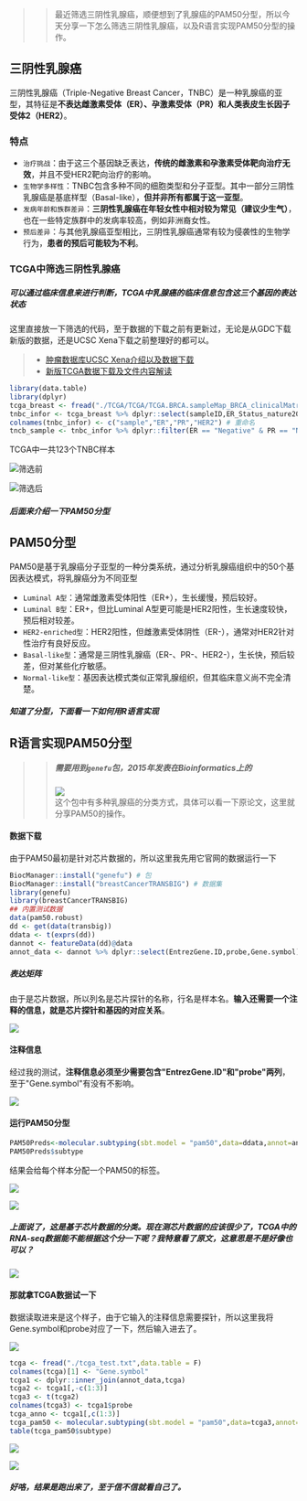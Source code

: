 >> 最近筛选三阴性乳腺癌，顺便想到了乳腺癌的PAM50分型，所以今天分享一下怎么筛选三阴性乳腺癌，以及R语言实现PAM50分型的操作。

## 三阴性乳腺癌

三阴性乳腺癌（Triple-Negative Breast Cancer，TNBC）是一种乳腺癌的亚型，其特征是**不表达雌激素受体（ER）、孕激素受体（PR）和人类表皮生长因子受体2（HER2）**。

### 特点
- `治疗挑战`：由于这三个基因缺乏表达，**传统的雌激素和孕激素受体靶向治疗无效**，并且不受HER2靶向治疗的影响。
- `生物学多样性`：TNBC包含多种不同的细胞类型和分子亚型。其中一部分三阴性乳腺癌是基底样型（Basal-like），**但并非所有都属于这一亚型**。
- `发病年龄和族群差异`：**三阴性乳腺癌在年轻女性中相对较为常见（建议少生气）**，也在一些特定族群中的发病率较高，例如非洲裔女性。
- `预后差异`：与其他乳腺癌亚型相比，三阴性乳腺癌通常有较为侵袭性的生物学行为，**患者的预后可能较为不利**。

### TCGA中筛选三阴性乳腺癌

##### 可以通过临床信息来进行判断，TCGA中乳腺癌的临床信息包含这三个基因的表达状态

这里直接放一下筛选的代码，至于数据的下载之前有更新过，无论是从GDC下载新版的数据，还是UCSC Xena下载之前整理好的都可以。
> - [肿瘤数据库UCSC Xena介绍以及数据下载](https://mp.weixin.qq.com/s?__biz=Mzg2NjYzNjQ4Ng==&mid=2247486248&idx=1&sn=4f72aec740edf4e6f43de64086e54361&chksm=ce468c81f931059742f633234171938c5a9e8270985cd0f7ca604f819ee9fd8c6cc697170243&scene=178&cur_album_id=2998422351119958020#rd) 
> - [新版TCGA数据下载及文件内容解读](https://mp.weixin.qq.com/s?__biz=Mzg2NjYzNjQ4Ng==&mid=2247485635&idx=1&sn=eba31c5e1e6ca74cd814892c74987bae&chksm=ce468f6af931067c7457e67c49989e9110722842f913a7cca8db60fb838cf37bd92b636e8438&scene=178&cur_album_id=2998422351119958020#rd)
```R
library(data.table)
library(dplyr)
tcga_breast <- fread("./TCGA/TCGA/TCGA.BRCA.sampleMap_BRCA_clinicalMatrix",data.table = F) # 数据读取
tnbc_infor <- tcga_breast %>% dplyr::select(sampleID,ER_Status_nature2012,PR_Status_nature2012,HER2_Final_Status_nature2012) # 筛选三种基因
colnames(tnbc_infor) <- c("sample","ER","PR","HER2") # 重命名
tncb_sample <- tnbc_infor %>% dplyr::filter(ER == "Negative" & PR == "Negative" & HER2 == "Negative") # 筛选都是阴性的样本
```
TCGA中一共123个TNBC样本

![筛选前](https://files.mdnice.com/user/23696/02374af3-01c0-41ec-9caf-2a9cde720f59.png)


![筛选后](https://files.mdnice.com/user/23696/040f5acd-2c5f-413a-b68b-8af6ffc92929.png)

##### 后面来介绍一下PAM50分型

## PAM50分型
PAM50是基于乳腺癌分子亚型的一种分类系统，通过分析乳腺癌组织中的50个基因表达模式，将乳腺癌分为不同亚型
- `Luminal A型`：通常雌激素受体阳性（ER+），生长缓慢，预后较好。
- `Luminal B型`：ER+，但比Luminal A型更可能是HER2阳性，生长速度较快，预后相对较差。
- `HER2-enriched型`：HER2阳性，但雌激素受体阴性（ER-），通常对HER2针对性治疗有良好反应。
- `Basal-like型`：通常是三阴性乳腺癌（ER-、PR-、HER2-），生长快，预后较差，但对某些化疗敏感。
- `Normal-like型`：基因表达模式类似正常乳腺组织，但其临床意义尚不完全清楚。

##### 知道了分型，下面看一下如何用R语言实现

## R语言实现PAM50分型

>> ##### 需要用到`genefu`包，2015年发表在Bioinformatics上的
>> ![](https://files.mdnice.com/user/23696/e6beb1c7-3041-4c40-80af-1f74065040f9.png)               
>> 这个包中有多种乳腺癌的分类方式，具体可以看一下原论文，这里就分享PAM50的操作。

#### 数据下载
由于PAM50最初是针对芯片数据的，所以这里我先用它官网的数据运行一下

```r
BiocManager::install("genefu") # 包
BiocManager::install("breastCancerTRANSBIG") # 数据集
library(genefu)
library(breastCancerTRANSBIG)
## 内置测试数据
data(pam50.robust)
dd <- get(data(transbig))
ddata <- t(exprs(dd))
dannot <- featureData(dd)@data
annot_data <- dannot %>% dplyr::select(EntrezGene.ID,probe,Gene.symbol)
```
##### 表达矩阵

由于是芯片数据，所以列名是芯片探针的名称，行名是样本名。**输入还需要一个注释的信息，就是芯片探针和基因的对应关系**。

![](https://files.mdnice.com/user/23696/62905782-a93e-4441-b1bd-c9526b2459d8.png)

#### 注释信息

经过我的测试，**注释信息必须至少需要包含"EntrezGene.ID"和"probe"两列**，至于"Gene.symbol"有没有不影响。

![](https://files.mdnice.com/user/23696/8de651c3-6ccc-4635-97d7-4ca79abac47b.png)

#### 运行PAM50分型

```r
PAM50Preds<-molecular.subtyping(sbt.model = "pam50",data=ddata,annot=annot_data,do.mapping=TRUE)
PAM50Preds$subtype
```
结果会给每个样本分配一个PAM50的标签。

![](https://files.mdnice.com/user/23696/e6077ebb-f255-4d1f-a42b-2c0cc062781f.png)

![](https://files.mdnice.com/user/23696/082ce1e8-d6a8-4d61-ab51-aac2b26e5a5c.png)

##### 上面说了，这是基于芯片数据的分类。现在测芯片数据的应该很少了，TCGA中的RNA-seq数据能不能根据这个分一下呢？我特意看了原文，**这意思是不是好像也可以？**

![](https://files.mdnice.com/user/23696/de358001-2188-40b5-aafb-36b86ef19c0f.png)

#### 那就拿TCGA数据试一下

数据读取进来是这个样子，由于它输入的注释信息需要探针，所以这里我将Gene.symbol和probe对应了一下，然后输入进去了。

![](https://files.mdnice.com/user/23696/dc5bd680-3da1-44e8-89e2-e61ded96580e.png)

```r
tcga <- fread("./tcga_test.txt",data.table = F)
colnames(tcga)[1] <- "Gene.symbol"
tcga1 <- dplyr::inner_join(annot_data,tcga)
tcga2 <- tcga1[,-c(1:3)]
tcga3 <- t(tcga2)
colnames(tcga3) <- tcga1$probe
tcga_anno <- tcga1[,c(1:3)]
tcga_pam50 <- molecular.subtyping(sbt.model = "pam50",data=tcga3,annot=tcga_anno,do.mapping=TRUE)
table(tcga_pam50$subtype)
```

![](https://files.mdnice.com/user/23696/ab509acd-715f-4ce9-bffb-06539550dbd3.png)

![](https://files.mdnice.com/user/23696/8c96d45a-5427-4445-88fb-99d5b69ba4fe.png)

##### 好咯，结果是跑出来了，至于信不信就看自己了。
